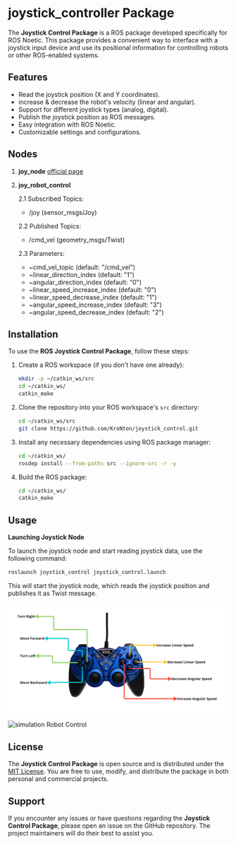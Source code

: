 # joystick_controller Package

The **Joystick Control Package** is a ROS package developed specifically for ROS Noetic. This package provides a convenient way to interface with a joystick input device and use its positional information for controlling robots or other ROS-enabled systems.

## Features

- Read the joystick position (X and Y coordinates).
- increase & decrease the robot's velocity (linear and angular).
- Support for different joystick types (analog, digital).
- Publish the joystick position as ROS messages.
- Easy integration with ROS Noetic.
- Customizable settings and configurations.


## Nodes
1. **joy_node**  [official page](http://wiki.ros.org/joy)
   
2. **joy_robot_control**
   
   2.1 Subscribed Topics:
   
      - /joy (sensor_msgs/Joy)
   
   2.2 Published Topics:

      - /cmd_vel (geometry_msgs/Twist)
        
   2.3 Parameters:
   
      - ~cmd_vel_topic (default: "/cmd_vel")
      - ~linear_direction_index (default: "1")
      - ~angular_direction_index (default: "0")
      - ~linear_speed_increase_index (default: "0")
      - ~linear_speed_decrease_index (default: "1")
      - ~angular_speed_increase_index (default: "3")
      - ~angular_speed_decrease_index (default: "2")

## Installation

To use the **ROS Joystick Control Package**, follow these steps:

1. Create a ROS workspace (if you don't have one already):

   ```bash
   mkdir -p ~/catkin_ws/src
   cd ~/catkin_ws/
   catkin_make
   
2. Clone the repository into your ROS workspace's `src` directory:
   
   ```bash
   cd ~/catkin_ws/src
   git clone https://github.com/KroNton/joystick_control.git
   
3. Install any necessary dependencies using ROS package manager:
   
   ```bash
   cd ~/catkin_ws/
   rosdep install --from-paths src --ignore-src -r -y
   
4. Build the ROS package:
   
    ```bash
    cd ~/catkin_ws/
    catkin_make
## Usage
**Launching Joystick Node**

To launch the joystick node and start reading joystick data, use the following command:
   ```bash
   roslaunch joystick_control joystick_control.launch
   ```
   
This will start the joystick node, which reads the joystick position and publishes it as Twist message.

![Joystick Robot Controller](https://github.com/KroNton/joystick_control/blob/main/images/joystick_control.png)

   ![simulation Robot Control](https://github.com/KroNton/joystick_control/blob/main/images/control_robot.gif)

## License
  The  **Joystick Control Package** is open source and is distributed under the [MIT License](https://opensource.org/license/mit/). You are free to use, modify, and distribute the package in both personal and commercial projects.
  
## Support
If you encounter any issues or have questions regarding the **Joystick Control Package**, please open an issue on the GitHub repository. The project maintainers will do their best to assist you.


